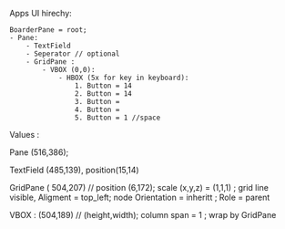 

Apps UI hirechy:

	BoarderPane = root;
	- Pane:
		- TextField
		- Seperator // optional
		- GridPane :
			- VBOX (0,0):
				- HBOX (5x for key in keyboard):
					1. Button = 14
					2. Button = 14
					3. Button = 
					4. Button = 
					5. Button = 1 //space



Values :

Pane (516,386); 

TextField (485,139), position(15,14)

GridPane ( 504,207) // position (6,172); scale (x,y,z) = (1,1,1) ; grid line visible, Aligment = top_left; node Orientation = inheritt ; Role = parent


VBOX : (504,189) // (height,width); column span = 1 ; wrap by GridPane

